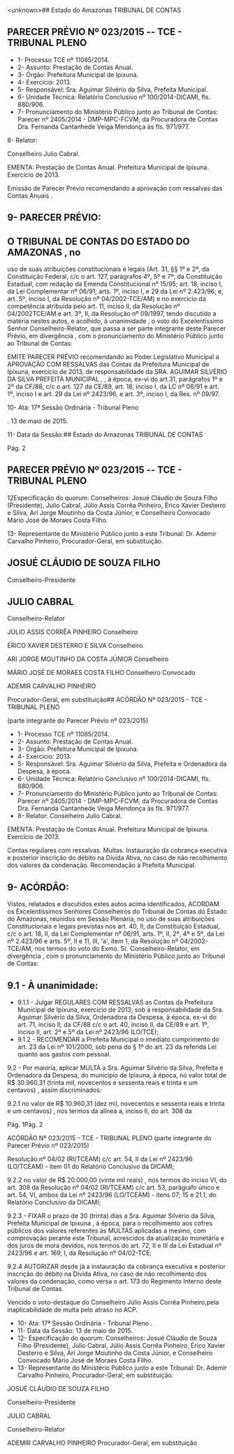 &lt;unknown&gt;## Estado do Amazonas TRIBUNAL DE CONTAS

## PARECER PRÉVIO Nº 023/2015 -- TCE - TRIBUNAL PLENO

- 1- Processo TCE nº 11085/2014.
- 2- Assunto: Prestação de Contas Anual.
- 3- Órgão: Prefeitura Municipal de Ipixuna.
- 4- Exercício: 2013.
- 5- Responsável: Sra. Aguimar Silvério da Silva, Prefeita Municipal.
- 6- Unidade Técnica: Relatório Conclusivo nº 100/2014-DICAMI, fls. 880/906.
- 7-  Pronunciamento  do Ministério Público  junto  ao Tribunal  de Contas: Parecer  nº 2405/2014  -  DMP-MPC-FCVM,  da  Procuradora  de  Contas  Dra.  Fernanda  Cantanhede Veiga Mendonça às fls. 971/977.

8- Relator:

Conselheiro Julio Cabral.

EMENTA: Prestação de Contas Anual. Prefeitura Municipal de Ipixuna. Exercício de 2013.

Emissão de Parecer Prévio recomendando a aprovação com ressalvas das Contas Anuais .

## 9- PARECER PRÉVIO:

## O TRIBUNAL DE CONTAS DO ESTADO DO AMAZONAS ,  no

uso  de  suas  atribuições  constitucionais  e  legais  (Art.  31,  §§  1º  e  2º,  da  Constituição Federal, c/c o art. 127, parágrafos 4º, 5º e 7º, da Constituição Estadual, com redação da Emenda Constitucional nº 15/95; art. 18, inciso I, da Lei Complementar nº 06/91; arts. 1º, inciso I, e 29 da Lei nº 2.423/96; e, art. 5º, inciso I, da Resolução nº 04/2002-TCE/AM) e no exercício da competência atribuída pelo art. 11, inciso II, da Resolução nº 04/2002TCE/AM e art. 3º, II, da Resolução nº 09/1997, tendo discutido a matéria nestes autos, e acolhido, à  unanimidade ,  o  voto  do  Excelentíssimo  Senhor  Conselheiro-Relator,  que passa a ser parte integrante deste Parecer Prévio, em divergência , com o pronunciamento do Ministério Público junto ao Tribunal de Contas:

EMITE PARECER PRÉVIO recomendando ao Poder Legislativo Municipal  a APROVAÇÃO COM RESSALVAS das  Contas  da  Prefeitura  Municipal  de Ipixuna,  exercício  de  2013,  de  responsabilidade  da SRA.  AGUIMAR  SILVÉRIO  DA SILVA PREFEITA MUNICIPAL , , à época, ex-vi do art.31, parágrafos 1º e 2º da CF/88, c/c o art. 127 da CE/89, art. 18, inciso I, da LC nº 06/91 e art. 1º, inciso I e art. 29 da Lei nº 2423/96, e art. 3º, inciso I, da Res. nº 09/97.

10- Ata: 17ª Sessão Ordinária - Tribunal Pleno

. 13 de maio de 2015.

11- Data da Sessão:## Estado do Amazonas TRIBUNAL DE CONTAS

Pág. 2

## PARECER PRÉVIO Nº 023/2015 -- TCE - TRIBUNAL PLENO

12Especificação do quorum: Conselheiros: Josué Cláudio de Souza Filho (Presidente), Julio Cabral, Júlio Assis Corrêa Pinheiro,  Érico Xavier Desterro e Silva, Ari Jorge Moutinho da Costa Júnior,  e Conselheiro Convocado Mário José de Moraes Costa Filho.

13- Representante do Ministério Público junto a este Tribunal: Dr. Ademir Carvalho Pinheiro, Procurador-Geral, em substituição.

## JOSUÉ CLÁUDIO DE SOUZA FILHO

Conselheiro-Presidente

## JULIO CABRAL

Conselheiro-Relator

JÚLIO ASSIS CORRÊA PINHEIRO Conselheiro

ÉRICO XAVIER DESTERRO E SILVA Conselheiro

ARI JORGE MOUTINHO DA COSTA JÚNIOR Conselheiro

MÁRIO JOSÉ DE MORAES COSTA FILHO Conselheiro Convocado

ADEMIR CARVALHO PINHEIRO

Procurador-Geral, em substituição## ACÓRDÃO Nº 023/2015 - TCE - TRIBUNAL PLENO

(parte integrante do Parecer Prévio nº 023/2015)

- 1- Processo TCE nº 11085/2014.
- 2- Assunto: Prestação de Contas Anual.
- 3- Órgão: Prefeitura Municipal de Ipixuna.
- 4- Exercício: 2013.
- 5-  Responsável: Sra.  Aguimar  Silvério  da  Silva,  Prefeita  e  Ordenadora  da  Despesa,  à época.
- 6- Unidade Técnica: Relatório Conclusivo nº 100/2014-DICAMI, fls. 880/906.
- 7-  Pronunciamento  do  Ministério  Público  junto  ao  Tribunal  de  Contas: Parecer  nº 2405/2014  -  DMP-MPC-FCVM,  da  Procuradora  de  Contas  Dra.  Fernanda  Cantanhede Veiga Mendonça às fls. 971/977.
- 8- Relator: Conselheiro Julio Cabral.

EMENTA: Prestação de Contas Anual. Prefeitura  Municipal  de  Ipixuna.  Exercício  de 2013.

Contas regulares com ressalvas. Multas. Instauração da cobrança executiva e posterior inscrição do débito na Dívida Ativa, no caso de não recolhimento dos valores da condenação. Recomendação à Prefeita Municipal.

## 9- ACÓRDÃO:

Vistos, relatados e  discutidos estes autos acima identificados,  ACORDAM os Excelentíssimos  Senhores  Conselheiros  do  Tribunal  de  Contas  do  Estado  do Amazonas,  reunidos  em Sessão  Plenária,  no  uso  de suas  atribuições Constitucionais  e legais  previstas  nos  art.  40,  II, da  Constituição  Estadual,  c/c  o  art.  18,  II,  da Lei Complementar nº 06/91, arts. 1º, II, 2º, 4º e 5º, da Lei nº 2.423/96 e arts. 5º, II e 11, III, 'a', item 1, da Resolução  nº  04/2002-TCE/AM, nos  termos  do  voto  do  Exmo.  Sr. Conselheiro-Relator, em divergência , com o pronunciamento do Ministério Público junto ao Tribunal de Contas:

## 9.1 - À unanimidade:

- 9.1.1 -  Julgar REGULARES COM RESSALVAS as  Contas  da  Prefeitura Municipal  de  Ipixuna,  exercício  de  2013,  sob  a  responsabilidade  da Sra. Aguimar Silvério da Silva, Ordenadora da Despesa, à época, ex-vi do art. 71, inciso II, da CF/88 c/c o art. 40, inciso II, da CE/89 e art. 1º, inciso II, art. 2º e 5º da Lei nº 2423/96 (LO/TCE);
- 9.1.2 -  RECOMENDAR a  Prefeita  Municipal o imediato cumprimento do art. 23 da Lei nº 101/2000, sob pena do § 1º do art. 23 da referida Lei quanto aos gastos com pessoal.

9.2  -  Por  maioria, aplicar MULTA a Sra.  Aguimar  Silvério  da  Silva, Prefeita e Ordenadora da Despesa, do município de Ipixuna, à época, no valor total de R$ 30.960,31 (trinta mil, novecentos e sessenta reais e trinta e um centavos) , assim discriminados:

9.2.1 no valor de R$ 10.960,31 (dez mil, novecentos e sessenta reais e trinta  e um  centavos) ,  nos  termos  da  alínea  a,  inciso  II,  do  art.  308  da

Pág. 1Pág. 2

ACÓRDÃO Nº 023/2015 - TCE - TRIBUNAL PLENO (parte integrante do Parecer Prévio nº 023/2015)

Resolução nº 04/02 (RI/TCEAM) c/c art. 54, II da Lei nº 2423/96 (LO/TCEAM) - item 01 do Relatório Conclusivo da DICAMI;

9.2.2 no valor de R$ 20.000,00 (vinte mil reais) , nos termos do inciso VI, do art. 308 da Resolução nº 04/02 (RI/TCEAM) c/c art. 53, parágrafo único e art. 54, VI, ambos da Lei nº 2423/96 (LO/TCEAM) - itens 07; 15 e 21.1, do Relatório Conclusivo da DICAMI;

9.2.3 - FIXAR o prazo de 30 (trinta) dias a Sra. Aguimar Silvério da Silva, Prefeita Municipal  de  Ipixuna ,  à  época,  para  o  recolhimento  aos  cofres públicos  dos  valores  referentes às  MULTAS aplicadas  a  mesmo,  com comprovação perante este Tribunal, acrescidos da atualização monetária e dos juros de mora devidos, nos termos do art. 72, II e III da Lei Estadual nº 2423/96 e art. 169, I, da Resolução nº 04/02-TCE;

9.2.4  AUTORIZAR desde  já  a  instauração  da  cobrança  executiva  e posterior inscrição do débito na Dívida  Ativa, no caso de não recolhimento dos valores da condenação, como versa o art. 173  do Regimento  Interno deste Tribunal de Contas.

Vencido o voto-destaque do Conselheiro Júlio Assis Corrêa Pinheiro,pela inaplicabilidade de multa pelo atraso no ACP.

- 10- Ata: 17ª Sessão Ordinária - Tribunal Pleno .
- 11- Data da Sessão: 13 de maio de 2015.
- 12- Especificação do quorum: Conselheiros: Josué Cláudio de Souza Filho (Presidente), Julio Cabral, Júlio Assis Corrêa Pinheiro,  Érico Xavier Desterro e Silva, Ari Jorge Moutinho da Costa Júnior, e Conselheiro Convocado Mário José de Moraes Costa Filho.
- 13- Representante do Ministério Público junto a este Tribunal: Dr. Ademir Carvalho Pinheiro, Procurador-Geral, em substituição.

JOSUÉ CLÁUDIO DE SOUZA FILHO

Conselheiro-Presidente

JULIO CABRAL

Conselheiro-Relator

ADEMIR CARVALHO PINHEIRO Procurador-Geral, em substituição